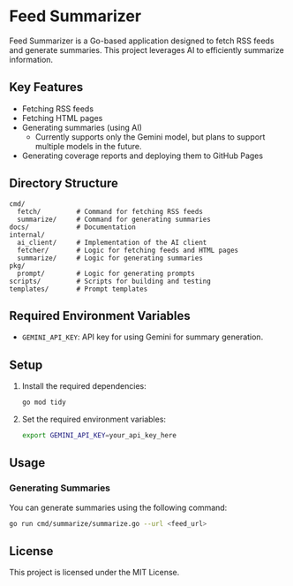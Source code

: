 # Feed Summarizer

Feed Summarizer is a Go-based application designed to fetch RSS feeds and generate summaries. This project leverages AI to efficiently summarize information.

## Key Features
- Fetching RSS feeds
- Fetching HTML pages
- Generating summaries (using AI)
  - Currently supports only the Gemini model, but plans to support multiple models in the future.
- Generating coverage reports and deploying them to GitHub Pages

## Directory Structure
```
cmd/
  fetch/         # Command for fetching RSS feeds
  summarize/     # Command for generating summaries
docs/            # Documentation
internal/
  ai_client/     # Implementation of the AI client
  fetcher/       # Logic for fetching feeds and HTML pages
  summarize/     # Logic for generating summaries
pkg/
  prompt/        # Logic for generating prompts
scripts/         # Scripts for building and testing
templates/       # Prompt templates
```

## Required Environment Variables
- `GEMINI_API_KEY`: API key for using Gemini for summary generation.

## Setup
1. Install the required dependencies:
   ```sh
   go mod tidy
   ```
2. Set the required environment variables:
   ```sh
   export GEMINI_API_KEY=your_api_key_here
   ```

## Usage
### Generating Summaries
You can generate summaries using the following command:
```sh
go run cmd/summarize/summarize.go --url <feed_url> 
```

## License
This project is licensed under the MIT License.
